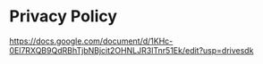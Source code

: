 # Privacy Policy
https://docs.google.com/document/d/1KHc-0El7RXQB9QdRBhTjbNBjcit2OHNLJR3ITnr51Ek/edit?usp=drivesdk

